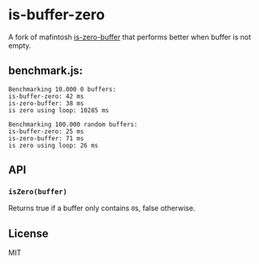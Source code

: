 # is-buffer-zero

A fork of mafintosh [is-zero-buffer] that performs better when buffer
is not empty.

## benchmark.js:

```
Benchmarking 10.000 0 buffers:
is-buffer-zero: 42 ms
is-zero-buffer: 38 ms
is zero using loop: 10285 ms

Benchmarking 100.000 random buffers:
is-buffer-zero: 25 ms
is-zero-buffer: 71 ms
is zero using loop: 26 ms
```

## API

### `isZero(buffer)`

Returns true if a buffer only contains `0`s, false otherwise.

## License

MIT

[is-zero-buffer]: https://github.com/mafintosh/is-zero-buffer
